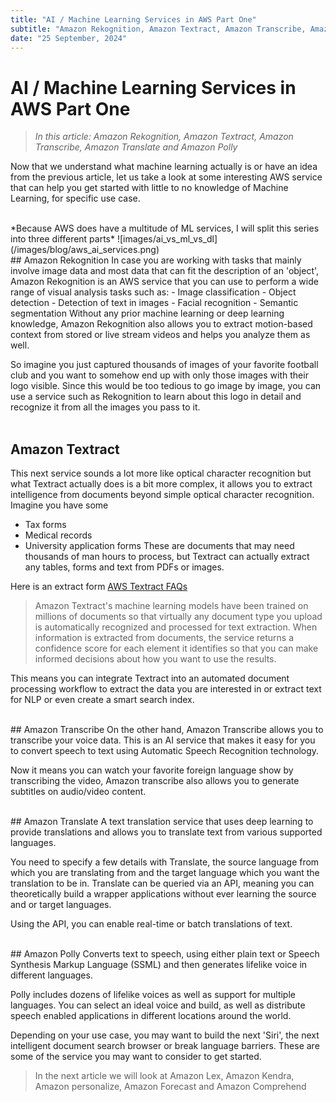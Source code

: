 ```yaml
---
title: "AI / Machine Learning Services in AWS Part One"
subtitle: "Amazon Rekognition, Amazon Textract, Amazon Transcribe, Amazon Translate and Amazon Polly"
date: "25 September, 2024"
---
```


# AI / Machine Learning Services in AWS Part One
> *In this article: Amazon Rekognition, Amazon Textract, Amazon Transcribe, Amazon Translate and Amazon Polly*

Now that we understand what machine learning actually is or have an idea from the previous article, let us take a look at some interesting AWS service that can help you get started with little to no knowledge of Machine Learning, for specific use case.

<br />
*Because AWS does have a multitude of ML services, I will split this series into three different parts* 
![images/ai_vs_ml_vs_dl](/images/blog/aws_ai_services.png)

<br /> 
## Amazon Rekognition
In case you are working with tasks that mainly involve image data and most data that can fit the description of an 'object', Amazon Rekognition is an AWS service that you can use to perform a wide range of visual analysis tasks such as:
- Image classification
- Object detection
- Detection of text in images
- Facial recognition
- Semantic segmentation
Without any prior machine learning or deep learning knowledge, Amazon Rekognition also allows you to extract motion-based context from stored or live stream videos and helps you analyze them as well.

So imagine you just captured thousands of images of your favorite football club and you want to somehow end up with only those images with their logo visible. Since this would be too tedious to go image by image, you can use a service such as Rekognition to learn about this logo in detail and recognize it from all the images you pass to it.  
<br />

## Amazon Textract 
This next service sounds a lot more like optical character recognition but what Textract actually does is a bit more complex, it allows you to extract intelligence from documents beyond simple optical character recognition. Imagine you have some
- Tax forms
- Medical records
- University application forms
These are documents that may need thousands of man hours to process, but Textract can actually extract any tables, forms and text from PDFs or images.

Here is an extract form [AWS Textract FAQs](https://aws.amazon.com/textract/faqs/) 

> Amazon Textract's machine learning models have been trained on millions of documents so that virtually any document type you upload is automatically recognized and processed for text extraction. When information is extracted from documents, the service returns a confidence score for each element it identifies so that you can make informed decisions about how you want to use the results.

This means you can integrate Textract into an automated document processing workflow to extract the data you are interested in or extract text for NLP or even create a smart search index.

<br />
## Amazon Transcribe
On the other hand, Amazon Transcribe allows you to transcribe your voice data. This is an AI service that makes it easy for you to convert speech to text using Automatic Speech Recognition technology.

Now it means you can watch your favorite foreign language show by transcribing the video, Amazon transcribe also allows you to generate subtitles on audio/video content.

<br />
## Amazon Translate
A text translation service that uses deep learning to provide translations and allows you to translate text from various supported languages.

You need to specify a few details with Translate, the source language from which you are translating from and the target language which you want the translation to be in. Translate can be queried via an API, meaning you can theoretically build a wrapper applications without ever learning the source and or target languages. 

Using the API, you can enable real-time or batch translations of text.

<br />
## Amazon Polly
Converts text to speech, using either plain text or Speech Synthesis Markup Language (SSML) and then generates lifelike voice in different languages.

Polly includes dozens of lifelike voices as well as support for multiple languages. You can select an ideal voice and build, as well as distribute speech enabled applications in different locations around the world.

Depending on your use case, you may want to build the next 'Siri', the next intelligent document search browser or break language barriers. These are some of the service you may want to consider to get started.

>In the next article we will look at Amazon Lex, Amazon Kendra, Amazon personalize, Amazon Forecast and Amazon Comprehend